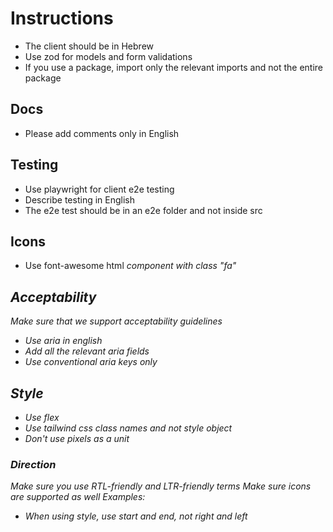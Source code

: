 # Instructions

- The client should be in Hebrew
- Use zod for models and form validations
- If you use a package, import only the relevant imports and not the entire package

## Docs

- Please add comments only in English

## Testing

- Use playwright for client e2e testing
- Describe testing in English
- The e2e test should be in an e2e folder and not inside src

## Icons

- Use font-awesome html <i> component with class "fa"

## Acceptability

Make sure that we support acceptability guidelines

- Use aria in english
- Add all the relevant aria fields
- Use conventional aria keys only

## Style

- Use flex
- Use tailwind css class names and not style object
- Don't use pixels as a unit

### Direction

Make sure you use RTL-friendly and LTR-friendly terms
Make sure icons are supported as well
Examples:

- When using style, use start and end, not right and left
